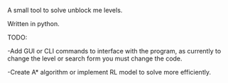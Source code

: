 A small tool to solve unblock me levels.

Written in python.

TODO:

-Add GUI or CLI commands to interface with the program, as currently to change the level or search form you must change the code.

-Create A* algorithm or implement RL model to solve more efficiently.
